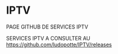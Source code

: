 # IPTV
PAGE GITHUB DE SERVICES IPTV

SERVICES IPTV A CONSULTER AU https://github.com/ludopotte/IPTV/releases
